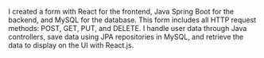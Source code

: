 I created a form with React for the frontend, Java Spring Boot for the backend, and MySQL for the database. This form includes all HTTP request methods: POST, GET, PUT, and DELETE. I handle user data through Java controllers, save data using JPA repositories in MySQL, and retrieve the data to display on the UI with React.js.
